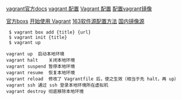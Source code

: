 [vagrant官方docs](https://www.vagrantup.com/docs/)
[vagrant 配置](http://rmingwang.com/vagrant-commands-and-config.html)
[Vagrant 配置](https://blog.smdcn.net/article/1308.html)
[配置vagrant镜像](https://favoorr.github.io/2017/01/06/import-vagrant-box-manually/)

[官方boxs](https://app.vagrantup.com/boxes/search)
[开始使用 Vagrant](https://imququ.com/post/vagrantup.html)
[163软件源配置方法](http://wtt.tt/zai-ubuntu-16-04-shang-geng-huan-wei-wang-yi-jing-xiang-yuan/)
[国内镜像源](https://segmentfault.com/a/1190000000375848)

```
 $ vagrant box add {title} {url}
 $ vagrant init {title}
 $ vagrant up

vagrant up	启动本地环境
vagrant halt	关闭本地环境
vagrant suspend	暂停本地环境
vagrant resume	恢复本地环境
vagrant reload	修改了 Vagrantfile 后，使之生效（相当于先 halt，再 up）
vagrant ssh	通过 ssh 登录本地环境所在虚拟机
vagrant destroy	彻底移除本地环境
```
